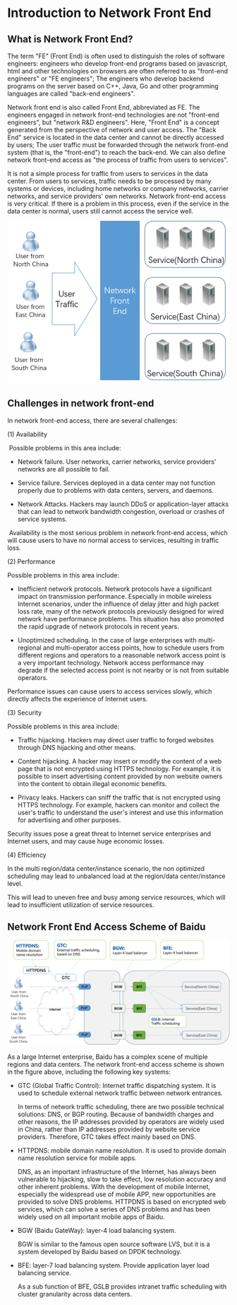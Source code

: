 # Introduction to Network Front End

## What is Network Front End? 

The term "FE" (Front End) is often used to distinguish the roles of software engineers: engineers who develop front-end programs based on javascript, html and other technologies on browsers are often referred to as "front-end engineers" or "FE engineers"; The engineers who develop backend programs on the server based on C++, Java, Go and other programming languages are called "back-end engineers".

Network front end is also called Front End, abbreviated as FE. The engineers engaged in network front-end technologies are not "front-end engineers", but "network R&D engineers". Here, "Front End" is a concept generated from the perspective of network and user access. The "Back End" service is located in the data center and cannot be directly accessed by users; The user traffic must be forwarded through the network front-end system (that is, the "front-end") to reach the back-end. We can also define network front-end access as "the process of traffic from users to services".

It is not a simple process for traffic from users to services in the data center. From users to services,  traffic needs to be processed by many systems or devices, including home networks or company networks,  carrier networks, and service providers' own networks. Network front-end access is very critical. If there is a problem in this process, even if the service in the data center is normal, users still cannot access the service well.



![frontend](./front_end.png)

## Challenges in network front-end

In network front-end  access, there are several challenges:

(1) Availability

​	Possible problems in this area include:

+ Network failure. User networks, carrier networks, service providers' networks are all possible to fail.

+ Service failure. Services deployed in a data center may not function properly due to problems with data centers, servers, and daemons.

+ Network Attacks. Hackers may launch DDoS or application-layer attacks that can lead to network bandwidth congestion, overload or crashes of service systems.

​	Availability is the most serious problem in network front-end access, which will cause users to have no normal access to services, resulting in traffic loss.



(2) Performance

Possible problems in this area include:

+ Inefficient network protocols. Network protocols have a significant impact on transmission performance. Especially in mobile wireless Internet scenarios, under the influence of delay jitter and high packet loss rate, many of the network protocols previously designed for wired network have performance problems. This situation has also promoted the rapid upgrade of network protocols in recent years.

+ Unoptimized scheduling. In the case of large enterprises with multi-regional and multi-operator access points, how to schedule users from different regions and operators to a reasonable network access point is a very important technology. Network access performance may degrade if the selected access point is not nearby or is not  from suitable operators.

Performance issues can cause users to access services slowly, which directly affects the experience of Internet users.



(3) Security

  Possible problems in this area include:

+ Traffic hijacking. Hackers may direct user traffic to forged websites through DNS hijacking and other means.

+ Content hijacking. A hacker may insert or modify the content of a web page that is not encrypted using HTTPS technology. For example, it is possible to insert advertising content provided by non website owners into the content to obtain illegal economic benefits.

+ Privacy leaks. Hackers can sniff the traffic that is not encrypted using HTTPS technology. For example, hackers  can monitor and collect the user's traffic to understand the user's interest and use this information for advertising and other purposes.

Security issues pose a great threat to Internet service enterprises and Internet users, and may cause huge economic losses.



(4) Efficiency

In the multi region/data center/instance scenario, the non optimized scheduling may lead to unbalanced load at the region/data center/instance level.

This will lead to uneven free and busy among service resources, which will lead to insufficient utilization of service resources.




## Network Front End Access Scheme of Baidu

![baidu frontend solution](./baidu_frontend_solution.png)



As a large Internet enterprise, Baidu has a complex scene of multiple regions and data centers. The network front-end access scheme is shown in the figure above, including the following key systems:

+ GTC (Global Traffic Control): Internet traffic dispatching system. It is used to schedule external network traffic between network entrances.

  In terms of network traffic scheduling, there are two possible technical solutions: DNS, or BGP routing. Because of bandwidth charges and other reasons, the IP addresses provided by operators are widely used in China, rather than IP addresses provided by website service providers. Therefore, GTC takes effect mainly based on DNS.

+ HTTPDNS: mobile domain name resolution. It is used to provide domain name resolution service for mobile apps.

  DNS, as an important infrastructure of the Internet, has always been vulnerable to hijacking, slow to take effect, low resolution accuracy and other inherent problems. With the development of mobile Internet, especially the widespread use of mobile APP, new opportunities are provided to solve DNS problems. HTTPDNS is based on encrypted web services, which can solve a series of DNS problems and has been widely used on all important mobile apps of Baidu.

+ BGW (Baidu GateWay):  layer-4 load balancing system. 

  BGW is similar to the famous open source software LVS, but it is a system developed by Baidu based on DPDK technology.

+ BFE: layer-7 load balancing system. Provide application layer load balancing service.

  As a sub function of BFE, GSLB provides intranet traffic scheduling with cluster granularity across data centers.
